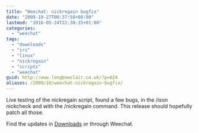 ```yaml
---
title: "Weechat: nickregain bugfix"
date: "2009-10-27T00:37:50+00:00"
lastmod: "2016-05-24T22:30:35+01:00"
categories: 
  - "weechat"
tags: 
  - "downloads"
  - "irc"
  - "linux"
  - "nickregain"
  - "scripts"
  - "weechat"
guid: http://www.longbowslair.co.uk/?p=824
aliases: /2009/10/weechat-nickregain-bugfix/
---
```


Live testing of the nickregain script, found a few bugs, in the /ison nickcheck and with the /nickregain command. This release should hopefully patch all those.

Find the updates in [Downloads](/downloads/) or through Weechat.
